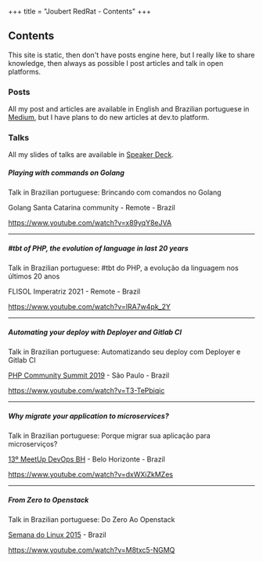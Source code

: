 +++
title = "Joubert RedRat - Contents"
+++

## Contents

This site is static, then don't have posts engine here, but I really like to share knowledge, then always as possible I post articles and talk in open platforms.

### Posts

All my post and articles are available in English and Brazilian portuguese in [Medium](https://medium.com/@joubertredrat), but I have plans to do new articles at dev.to platform.

### Talks

All my slides of talks are available in [Speaker Deck](https://speakerdeck.com/joubertredrat).

##### Playing with commands on Golang

Talk in Brazilian portuguese: Brincando com comandos no Golang

Golang Santa Catarina community - Remote - Brazil

https://www.youtube.com/watch?v=x89yqY8eJVA

---

##### #tbt of PHP, the evolution of language in last 20 years

Talk in Brazilian portuguese: #tbt do PHP, a evolução da linguagem nos últimos 20 anos

FLISOL Imperatriz 2021 - Remote - Brazil

https://www.youtube.com/watch?v=IRA7w4pk_2Y

---

##### Automating your deploy with Deployer and Gitlab CI

Talk in Brazilian portuguese: Automatizando seu deploy com Deployer e Gitlab CI

[PHP Community Summit 2019](https://php.locaweb.com.br/) - São Paulo - Brazil

https://www.youtube.com/watch?v=T3-TePbiqic

---

##### Why migrate your application to microservices?

Talk in Brazilian portuguese: Porque migrar sua aplicação para microserviços?

[13º MeetUp DevOps BH](https://www.meetup.com/pt-BR/DevOps-Belo-Horizonte/events/253566798/) - Belo Horizonte - Brazil

https://www.youtube.com/watch?v=dxWXiZkMZes

---

##### From Zero to Openstack

Talk in Brazilian portuguese: Do Zero Ao Openstack

[Semana do Linux 2015](https://coletivo.semanadolinux.com.br/) - Brazil

https://www.youtube.com/watch?v=M8txc5-NGMQ
